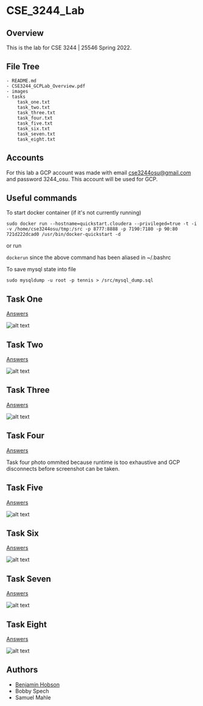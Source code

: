 # CSE_3244_Lab

## Overview
This is the lab for CSE 3244 | 25546 Spring 2022. 

## File Tree
```
- README.md
- CSE3244_GCPLab_Overview.pdf
- images
- tasks
    task_one.txt
    task_two.txt
    task_three.txt
    task_four.txt
    task_five.txt
    task_six.txt
    task_seven.txt
    task_eight.txt
```

## Accounts

For this lab a GCP account was made with email cse3244osu@gmail.com and password 3244_osu. This account will be used for GCP.

## Useful commands

To start docker container (if it's not currently running)

```sudo docker run --hostname=quickstart.cloudera --privileged=true -t -i -v /home/cse3244osu/tmp:/src -p 8777:8888 -p 7190:7180 -p 90:80 721d222dcad0 /usr/bin/docker-quickstart -d```

or run 

```dockerun``` since the above command has been aliased in ~/.bashrc

To save mysql state into file

```sudo mysqldump -u root -p tennis > /src/mysql_dump.sql```

## Task One
[Answers](./tasks/task_one.txt)

![alt text](./images/Task_One.png "Task One Complete")

## Task Two
[Answers](./tasks/task_two.txt)

![alt text](./images/Task_Two.png "Task Two Complete")

## Task Three
[Answers](./tasks/task_three.txt)

![alt text](./images/Task_Three.png "Task Three Complete")

## Task Four
[Answers](./tasks/task_four.txt)

Task four photo ommited because runtime is too exhaustive and GCP disconnects before screenshot can be taken.

## Task Five
[Answers](./tasks/task_five.txt)

![alt text](./images/Task_Five.png "Task Five Complete")

## Task Six
[Answers](./tasks/task_six.txt)

![alt text](./images/Task_Six.png "Task Six Complete")

## Task Seven
[Answers](./tasks/task_seven.txt)

![alt text](./images/Task_Seven.png "Task Seven Complete")

## Task Eight
[Answers](./tasks/task_eight.txt)

![alt text](./images/Task_Eight.png "Task Eight Complete")
    
## Authors

- [Benjamin Hobson](mailto:hobson.89@osu.edu)
- Bobby Spech
- Samuel Mahle